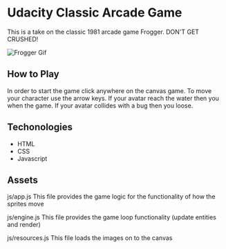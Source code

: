 # Udacity Classic Arcade Game

This is a take on the classic 1981 arcade game Frogger.
DON'T GET CRUSHED!

![Frogger Gif](https://media.giphy.com/media/xT5LMLCsI25gUmztYY/giphy.gif)

## How to Play

In order to start the game click anywhere on the canvas game. 
To move your character use the arrow keys.
If your avatar reach the water then you when the game.
If your avatar collides with a bug then you loose.

## Techonologies
- HTML
- CSS
- Javascript

## Assets 

js/app.js
This file provides the game logic for the functionality of how the sprites move

js/engine.js
This file provides the game loop functionality (update entities and render)

js/resources.js
This file loads the images on to the canvas


